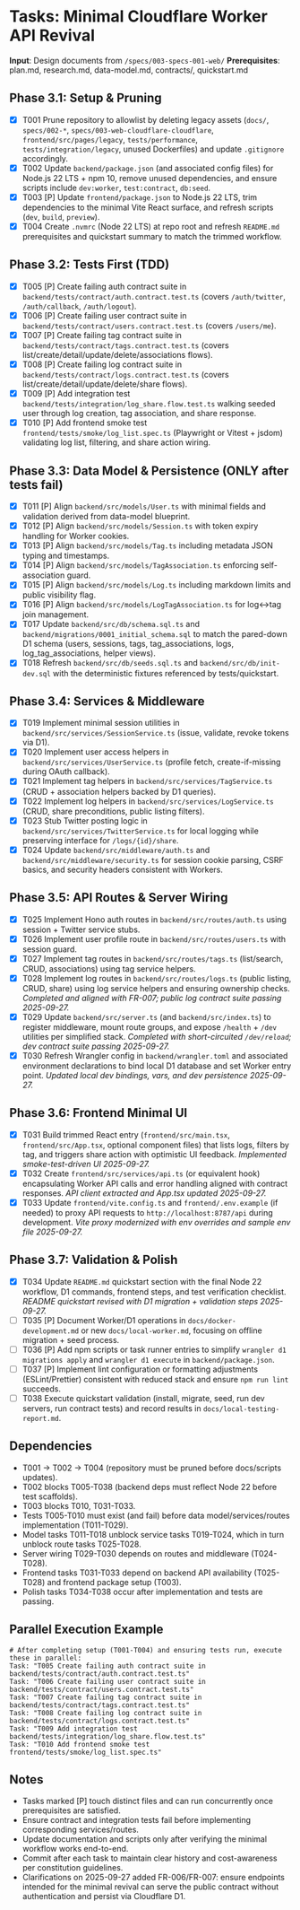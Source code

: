 # Tasks: Minimal Cloudflare Worker API Revival

**Input**: Design documents from `/specs/003-specs-001-web/`
**Prerequisites**: plan.md, research.md, data-model.md, contracts/, quickstart.md

## Phase 3.1: Setup & Pruning
- [x] T001 Prune repository to allowlist by deleting legacy assets (`docs/`, `specs/002-*`, `specs/003-web-cloudflare-cloudflare`, `frontend/src/pages/legacy`, `tests/performance`, `tests/integration/legacy`, unused Dockerfiles) and update `.gitignore` accordingly.
- [x] T002 Update `backend/package.json` (and associated config files) for Node.js 22 LTS + npm 10, remove unused dependencies, and ensure scripts include `dev:worker`, `test:contract`, `db:seed`.
- [x] T003 [P] Update `frontend/package.json` to Node.js 22 LTS, trim dependencies to the minimal Vite React surface, and refresh scripts (`dev`, `build`, `preview`).
- [x] T004 Create `.nvmrc` (Node 22 LTS) at repo root and refresh `README.md` prerequisites and quickstart summary to match the trimmed workflow.

## Phase 3.2: Tests First (TDD)
- [x] T005 [P] Create failing auth contract suite in `backend/tests/contract/auth.contract.test.ts` (covers `/auth/twitter`, `/auth/callback`, `/auth/logout`).
- [x] T006 [P] Create failing user contract suite in `backend/tests/contract/users.contract.test.ts` (covers `/users/me`).
- [x] T007 [P] Create failing tag contract suite in `backend/tests/contract/tags.contract.test.ts` (covers list/create/detail/update/delete/associations flows).
- [x] T008 [P] Create failing log contract suite in `backend/tests/contract/logs.contract.test.ts` (covers list/create/detail/update/delete/share flows).
- [x] T009 [P] Add integration test `backend/tests/integration/log_share.flow.test.ts` walking seeded user through log creation, tag association, and share response.
- [x] T010 [P] Add frontend smoke test `frontend/tests/smoke/log_list.spec.ts` (Playwright or Vitest + jsdom) validating log list, filtering, and share action wiring.

## Phase 3.3: Data Model & Persistence (ONLY after tests fail)
- [x] T011 [P] Align `backend/src/models/User.ts` with minimal fields and validation derived from data-model blueprint.
- [x] T012 [P] Align `backend/src/models/Session.ts` with token expiry handling for Worker cookies.
- [x] T013 [P] Align `backend/src/models/Tag.ts` including metadata JSON typing and timestamps.
- [x] T014 [P] Align `backend/src/models/TagAssociation.ts` enforcing self-association guard.
- [x] T015 [P] Align `backend/src/models/Log.ts` including markdown limits and public visibility flag.
- [x] T016 [P] Align `backend/src/models/LogTagAssociation.ts` for log↔tag join management.
- [x] T017 Update `backend/src/db/schema.sql.ts` and `backend/migrations/0001_initial_schema.sql` to match the pared-down D1 schema (users, sessions, tags, tag_associations, logs, log_tag_associations, helper views).
- [x] T018 Refresh `backend/src/db/seeds.sql.ts` and `backend/src/db/init-dev.sql` with the deterministic fixtures referenced by tests/quickstart.

## Phase 3.4: Services & Middleware
- [x] T019 Implement minimal session utilities in `backend/src/services/SessionService.ts` (issue, validate, revoke tokens via D1).
- [x] T020 Implement user access helpers in `backend/src/services/UserService.ts` (profile fetch, create-if-missing during OAuth callback).
- [x] T021 Implement tag helpers in `backend/src/services/TagService.ts` (CRUD + association helpers backed by D1 queries).
- [x] T022 Implement log helpers in `backend/src/services/LogService.ts` (CRUD, share preconditions, public listing filters).
- [x] T023 Stub Twitter posting logic in `backend/src/services/TwitterService.ts` for local logging while preserving interface for `/logs/{id}/share`.
- [x] T024 Update `backend/src/middleware/auth.ts` and `backend/src/middleware/security.ts` for session cookie parsing, CSRF basics, and security headers consistent with Workers.

## Phase 3.5: API Routes & Server Wiring
- [x] T025 Implement Hono auth routes in `backend/src/routes/auth.ts` using session + Twitter service stubs.
- [x] T026 Implement user profile route in `backend/src/routes/users.ts` with session guard.
- [x] T027 Implement tag routes in `backend/src/routes/tags.ts` (list/search, CRUD, associations) using tag service helpers.
- [x] T028 Implement log routes in `backend/src/routes/logs.ts` (public listing, CRUD, share) using log service helpers and ensuring ownership checks. *Completed and aligned with FR-007; public log contract suite passing 2025-09-27.*
- [x] T029 Update `backend/src/server.ts` (and `backend/src/index.ts`) to register middleware, mount route groups, and expose `/health` + `/dev` utilities per simplified stack. *Completed with short-circuited `/dev/reload`; dev contract suite passing 2025-09-27.*
- [x] T030 Refresh Wrangler config in `backend/wrangler.toml` and associated environment declarations to bind local D1 database and set Worker entry point. *Updated local dev bindings, vars, and dev persistence 2025-09-27.*

## Phase 3.6: Frontend Minimal UI
- [x] T031 Build trimmed React entry (`frontend/src/main.tsx`, `frontend/src/App.tsx`, optional component files) that lists logs, filters by tag, and triggers share action with optimistic UI feedback. *Implemented smoke-test-driven UI 2025-09-27.*
- [x] T032 Create `frontend/src/services/api.ts` (or equivalent hook) encapsulating Worker API calls and error handling aligned with contract responses. *API client extracted and App.tsx updated 2025-09-27.*
- [x] T033 Update `frontend/vite.config.ts` and `frontend/.env.example` (if needed) to proxy API requests to `http://localhost:8787/api` during development. *Vite proxy modernized with env overrides and sample env file 2025-09-27.*

## Phase 3.7: Validation & Polish
- [x] T034 Update `README.md` quickstart section with the final Node 22 workflow, D1 commands, frontend steps, and test verification checklist. *README quickstart revised with D1 migration + validation steps 2025-09-27.*
- [ ] T035 [P] Document Worker/D1 operations in `docs/docker-development.md` or new `docs/local-worker.md`, focusing on offline migration + seed process.
- [ ] T036 [P] Add npm scripts or task runner entries to simplify `wrangler d1 migrations apply` and `wrangler d1 execute` in `backend/package.json`.
- [ ] T037 [P] Implement lint configuration or formatting adjustments (ESLint/Prettier) consistent with reduced stack and ensure `npm run lint` succeeds.
- [ ] T038 Execute quickstart validation (install, migrate, seed, run dev servers, run contract tests) and record results in `docs/local-testing-report.md`.

## Dependencies
- T001 → T002 → T004 (repository must be pruned before docs/scripts updates).
- T002 blocks T005-T038 (backend deps must reflect Node 22 before test scaffolds).
- T003 blocks T010, T031-T033.
- Tests T005-T010 must exist (and fail) before data model/services/routes implementation (T011-T029).
- Model tasks T011-T018 unblock service tasks T019-T024, which in turn unblock route tasks T025-T028.
- Server wiring T029-T030 depends on routes and middleware (T024-T028).
- Frontend tasks T031-T033 depend on backend API availability (T025-T028) and frontend package setup (T003).
- Polish tasks T034-T038 occur after implementation and tests are passing.

## Parallel Execution Example
```
# After completing setup (T001-T004) and ensuring tests run, execute these in parallel:
Task: "T005 Create failing auth contract suite in backend/tests/contract/auth.contract.test.ts"
Task: "T006 Create failing user contract suite in backend/tests/contract/users.contract.test.ts"
Task: "T007 Create failing tag contract suite in backend/tests/contract/tags.contract.test.ts"
Task: "T008 Create failing log contract suite in backend/tests/contract/logs.contract.test.ts"
Task: "T009 Add integration test backend/tests/integration/log_share.flow.test.ts"
Task: "T010 Add frontend smoke test frontend/tests/smoke/log_list.spec.ts"
```

## Notes
- Tasks marked [P] touch distinct files and can run concurrently once prerequisites are satisfied.
- Ensure contract and integration tests fail before implementing corresponding services/routes.
- Update documentation and scripts only after verifying the minimal workflow works end-to-end.
- Commit after each task to maintain clear history and cost-awareness per constitution guidelines.
- Clarifications on 2025-09-27 added FR-006/FR-007: ensure endpoints intended for the minimal revival can serve the public contract without authentication and persist via Cloudflare D1.
